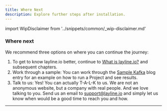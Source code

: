 ```yaml
---
title: Where Next
description: Explore further steps after installation.
---
```


import WipDisclaimer from '../snippets/common/_wip-disclaimer.md'

### Where next

We recommend three options on where you can continue the journey:

1. To get to know layline.io better, continue to [What is layline.io?](../concept/introduction) and subsequent chapters.
2. Work through a sample: You can work through the [Sample Kafka](https://layline.io/blog/2022-03-21) blog entry for an example on how to run a Project and see results.
3. Talk to us: Yes! You can actually T-A-L-K to us. We are not an anonymous website, but a company with real people. And we love talking to you. Send us an email
   to [support@layline.io](mailto:support@layline.io) and simply let us know when would be a good time to reach you and how.

---

<WipDisclaimer></WipDisclaimer>
